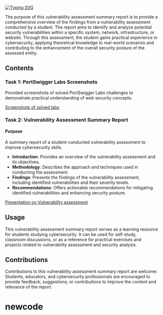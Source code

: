 
[![Typing SVG](https://readme-typing-svg.herokuapp.com?font=Fira+Code&weight=600&size=31&duration=5000&pause=1000&color=164B63&multiline=true&width=800&height=100&lines=Web+exploitation+labs+;with+Vulnerability+Assessment)](https://git.io/typing-svg)

The purpose of this vulnerability assessment summary report is to provide a comprehensive overview of the findings from a vulnerability assessment conducted by a student. The report aims to identify and analyze potential security vulnerabilities within a specific system, network, infrastructure, or website. Through this assessment, the student gains practical experience in cybersecurity, applying theoretical knowledge to real-world scenarios and contributing to the enhancement of the overall security posture of the assessed entity.

## Contents

### Task 1: PortSwigger Labs Screenshots

Provided screenshots of solved PortSwigger Labs challenges to demonstrate practical understanding of web security concepts.

 [Screenshots of solved labs](https://github.com/patil-ambika/Web_expolitation_labs_with_vulnerability_assessment/files/14971390/pdf24_images_merged.pdf)
 
### Task 2: Vulnerability Assessment Summary Report

#### Purpose
A summary report of a student-conducted vulnerability assessment to improve cybersecurity skills.

* **Introduction**: Provides an overview of the vulnerability assessment and its objectives. 
* **Methodology**: Describes the approach and techniques used in conducting the assessment.
* **Findings**: Presents the findings of the vulnerability assessment, including identified vulnerabilities and their severity levels. 
* **Recommendations**: Offers actionable recommendations for mitigating identified vulnerabilities and enhancing security posture.

[Presentation on Vulnerability assessment](https://www.canva.com/design/DAGCIP-Wr_A/pbxTx1mouHeT9FqrT4LBqA/view?utm_content=DAGCIP-Wr_A&utm_campaign=designshare&utm_medium=link&utm_source=editor)

## Usage

This vulnerability assessment summary report serves as a learning resource for students studying cybersecurity. It can be used for self-study, classroom discussions, or as a reference for practical exercises and projects related to vulnerability assessment and security analysis.

## Contributions

Contributions to this vulnerability assessment summary report are welcome. Students, educators, and cybersecurity professionals are encouraged to provide feedback, suggestions, or contributions to improve the content and relevance of the report.

# newcode
